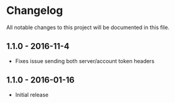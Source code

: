 # Changelog

All notable changes to this project will be documented in this file.

## 1.1.0 - 2016-11-4

* Fixes issue sending both server/account token headers

## 1.1.0 - 2016-01-16

* Initial release
